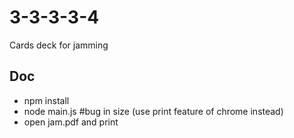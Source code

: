 # 3-3-3-3-4
Cards deck for jamming

## Doc

* npm install
* node main.js #bug in size (use print feature of chrome instead)
* open jam.pdf and print



